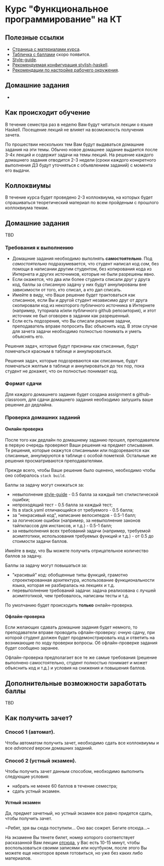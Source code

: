 # Курс "Функциональное программирование" на КТ

## Полезные ссылки

* [Страница с материалами курса](https://github.com/jagajaga/FP-Course-ITMO).
* [Табличка с баллами]() скоро появится.
* [Style-guide](code-style.md).
* [Рекомендуемая конфигурация stylish-haskell](.stylish-haskell.yaml).
* [Рекомендации по настройке рабочего окружения](environment-setup.md).

## Домашние задания

*

## Как происходит обучение
В течение семестра раз в неделю Вам будут читаться лекции о языке Haskell. Посещение лекций не влияет на возможность получения зачета.

По прошествии нескольких тем Вам будут выдаваться домашние задания на эти темы. Обычно новое домашнее задание выдается после 3-4х лекций и содержит задачи на темы лекций. На решение каждого домашнего задания отводится 2-3 недели (сроки каждого конкретного выполнения ДЗ будут уточняться с объявлением заданий) с момента его выдачи.

## Коллоквиумы
В течение курса будет проведено 2-3 коллоквиума, на которых будет спрашиваться теоретический материал по всем пройденым с прошлого коллоквиума темам.

## Домашние задания

TBD

### Требования к выполнению
* Домашние задания необходимо выполнять **самостоятельно**. Под *самостоятельно* подразумевается, что студент написал код *сам*, без помощи в написании другим студентом, без копирования кода из Интернета и других источников, которые не были разрешены явно.
* Если окажется, что два или более студента списали друг у друга код, баллы за списанную задачу у них будут аннулированы вне зависимости от того, кто списал, а кто дал списать.
* Имейте в виду, что Ваше решение будет трактоваться как списанное, если Вы и другой студент независимо друг от друга скопировали код из некоторого публичного источника в Интернете (например, туториала и/или публичного github репозитория), и этот источник не был оговорен в задании как разрешенный.
* Если есть подозрения, что Вы списали решение задачи, преподаватель вправе попросить Вас объяснить код. В этом случае для зачета задачи необходимо полностью понимать и уметь объяснять его.

Решения задач, которые будут признаны как списанные, будут помечаться красным в таблице и аннулироваться.

Решения задач, которые подозреваются как списанные, будут помечаться желтым в таблице и аннулироваться до тех пор, пока студент не докажет, что он полностью понимает код.

### Формат сдачи

Для каждого домашнего задания будет создана assignment в github-classroom, для сдачи домашнего задания необходимо
запушить ваше решение *до* дедлайна.

### Проверка домашних заданий
#### Онлайн проверка
После того как дедлайн по домашнему заданию прошел, преподаватели в первую очередь проверяют Ваши решения на предмет списывания.
Те решения, которые окажутся списанными или подозреваются как списанные, аннулируются в таблице с особой пометкой.
Остальные же решения просматриваются преподавателями.

Прежде всего, чтобы Ваше решение было оценено, необходимо чтобы оно собиралось `stack build`.

Баллы за задачу могут снижаться за:
* невыполнение [style-guide](https://github.com/serokell/serokell-core/blob/master/serokell-style.md) - 0.5 балла за каждый тип стилистической ошибки;
* непроходящий тест - 0.5 балла за каждый тест;
* lts в stack.yaml отличающийся от требуемого - 0.5 балла;
* за "некрасивый код", написание велосипедов - 0.5-1 балл;
* за логические ошибки (например, за невыполнение законов тайпклассов для инстансов, и т.д.) - 0.5-1 балл;
* за невыполнения всех требований задачи (например, требуемой асимптотики, использования требуемых функций и т.д.) - от 0.5 до стоимости задачи баллов.

Имейте в виду, что Вы можете получить отрицательное количество баллов за задачу.

Баллы за задачу могут повышаться за:
* "красивый" код: обобщенные типы функций, грамотно спроектированная архитектура, использование функциональности языка, которая не разбиралась на лекциях и т.д.
* перевыполнение требований задачи: задача реализована с лучшей асимптотикой, чем требовалось, написаны тесты и т.д.

По умолчанию будет происходить **только** онлайн-проверка.

#### Офлайн-проверка
Если желающих сдавать домашние задания будет немного, то преподаватели вправе проводить офлайн-проверку: очную сдачу, при которой студент должен будет продемонстрировать код и ответить на возникающие по ходу проверки вопросы. Об офлайн-проверке задания будет сообщено заранее.

Офлайн-проверка предполагает все те же самые требования (решение выполнено самостоятельно, студент полностью понимает и может объяснить код и т.д.) и условия на снижения и повышения баллов.

## Дополнительные возможности заработать баллы

TBD

## Как получить зачет?

### Способ 1 (автомат).
Чтобы автоматом получить зачет, необходимо сдать все коллоквиумы и все _advanced_ версии домашних заданий.

### Способ 2 (устный экзамен).
Чтобы получить зачет данным способом, необходимо выполнить следующие условия:
* набрать не менее 60 баллов в течение семестра;
* сдать устный экзамен.


#### Устный экзамен
Да, предмет зачетный, но устный экзамен все равно придется сдать, чтобы получить зачет.

~Ребят, зря вы сюда поступили... Оно вас сожрет. Бегите отсюда...~

На экзамене Вы тянете билет, номер которого соответствует расказанной Вам лекции [отсюда](https://github.com/jagajaga/FP-Course-ITMO), у Вас есть 10-15 минут,
чтобы воспользоваться своими записями или ноутбуком, после этого Вы можете еще некоторое время готовиться, но уже без каких либо материалов.
